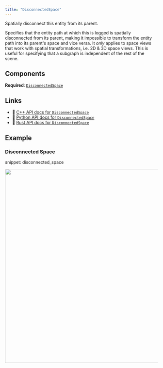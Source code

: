 ```yaml
---
title: "DisconnectedSpace"
---
```


Spatially disconnect this entity from its parent.

Specifies that the entity path at which this is logged is spatially disconnected from its parent,
making it impossible to transform the entity path into its parent's space and vice versa.
It *only* applies to space views that work with spatial transformations, i.e. 2D & 3D space views.
This is useful for specifying that a subgraph is independent of the rest of the scene.

## Components

**Required**: [`DisconnectedSpace`](../components/disconnected_space.md)

## Links
 * 🌊 [C++ API docs for `DisconnectedSpace`](https://ref.rerun.io/docs/cpp/stable/structrerun_1_1archetypes_1_1DisconnectedSpace.html)
 * 🐍 [Python API docs for `DisconnectedSpace`](https://ref.rerun.io/docs/python/stable/common/archetypes#rerun.archetypes.DisconnectedSpace)
 * 🦀 [Rust API docs for `DisconnectedSpace`](https://docs.rs/rerun/latest/rerun/archetypes/struct.DisconnectedSpace.html)

## Example

### Disconnected Space

snippet: disconnected_space

<center>
<picture data-inline-viewer="snippets/disconnected_space">
  <source media="(max-width: 480px)" srcset="https://static.rerun.io/disconnected_space/b8f95b0e32359de625a765247c84935146c1fba9/480w.png">
  <source media="(max-width: 768px)" srcset="https://static.rerun.io/disconnected_space/b8f95b0e32359de625a765247c84935146c1fba9/768w.png">
  <source media="(max-width: 1024px)" srcset="https://static.rerun.io/disconnected_space/b8f95b0e32359de625a765247c84935146c1fba9/1024w.png">
  <source media="(max-width: 1200px)" srcset="https://static.rerun.io/disconnected_space/b8f95b0e32359de625a765247c84935146c1fba9/1200w.png">
  <img src="https://static.rerun.io/disconnected_space/b8f95b0e32359de625a765247c84935146c1fba9/full.png" width="640">
</picture>
</center>

